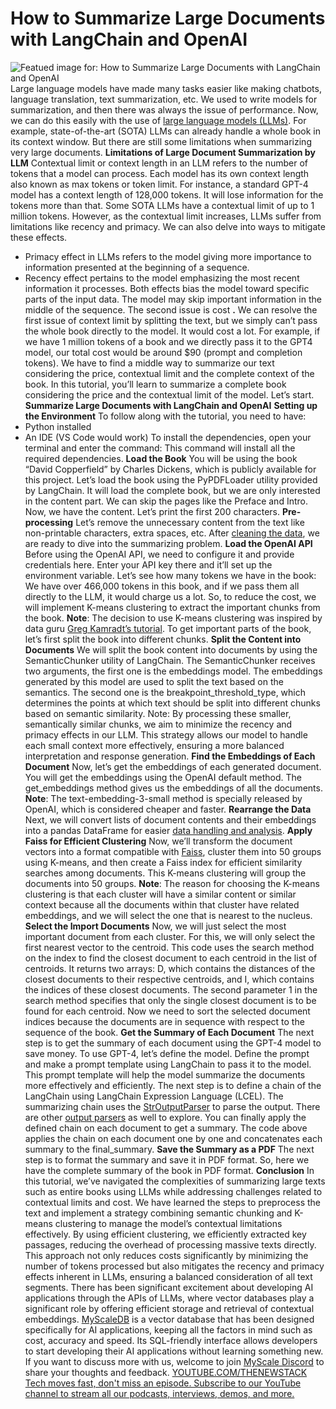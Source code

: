 # How to Summarize Large Documents with LangChain and OpenAI
![Featued image for: How to Summarize Large Documents with LangChain and OpenAI](https://cdn.thenewstack.io/media/2024/04/194e19a1-alley-1024x576.jpg)
Large language models have made many tasks easier like making chatbots, language translation, text summarization, etc. We used to write models for summarization, and then there was always the issue of performance. Now, we can do this easily with the use of
[large language models (LLMs)](https://roadmap.sh/guides/introduction-to-llms). For example, state-of-the-art (SOTA) LLMs can already handle a whole book in its context window. But there are still some limitations when summarizing very large documents.
**Limitations of Large Document Summarization by LLM**
Contextual limit or context length in an LLM refers to the number of tokens that a model can process. Each model has its own context length also known as max tokens or token limit. For instance, a standard GPT-4 model has a context length of 128,000 tokens. It will lose information for the tokens more than that. Some SOTA LLMs have a contextual limit of up to 1 million tokens. However, as the contextual limit increases, LLMs suffer from limitations like recency and primacy. We can also delve into ways to mitigate these effects.
- Primacy effect in LLMs refers to the model giving more importance to information presented at the beginning of a sequence.
- Recency effect pertains to the model emphasizing the most recent information it processes.
Both effects bias the model toward specific parts of the input data. The model may skip important information in the middle of the sequence.
The second issue is cost
**.** We can resolve the first issue of context limit by splitting the text, but we simply can’t pass the whole book directly to the model. It would cost a lot. For example, if we have 1 million tokens of a book and we directly pass it to the GPT4 model, our total cost would be around $90 (prompt and completion tokens). We have to find a middle way to summarize our text considering the price, contextual limit and the complete context of the book.
In this tutorial, you’ll learn to summarize a complete book considering the price and the contextual limit of the model. Let’s start.
**Summarize Large Documents with LangChain and OpenAI**
**Setting up the Environment**
To follow along with the tutorial, you need to have:
- Python installed
- An IDE (VS Code would work)
To install the dependencies, open your terminal and enter the command:
This command will install all the required dependencies.
**Load the Book**
You will be using the book “David Copperfield” by Charles Dickens, which is publicly available for this project. Let’s load the book using the
PyPDFLoader utility provided by LangChain.
It will load the complete book, but we are only interested in the content part. We can skip the pages like the Preface and Intro.
Now, we have the content. Let’s print the first 200 characters.
**Pre-processing**
Let’s remove the unnecessary content from the text like non-printable characters, extra spaces, etc.
After
[cleaning the data](https://thenewstack.io/clean-data-is-the-foundation-of-effective-machine-learning/), we are ready to dive into the summarizing problem.
**Load the OpenAI API**
Before using the OpenAI API, we need to configure it and provide credentials here.
Enter your API key there and it’ll set up the environment variable.
Let’s see how many tokens we have in the book:
We have over 466,000 tokens in this book, and if we pass them all directly to the LLM, it would charge us a lot. So, to reduce the cost, we will implement K-means clustering to extract the important chunks from the book.
**Note**: The decision to use K-means clustering was inspired by data guru [Greg Kamradt’s tutorial](https://www.youtube.com/watch?v=qaPMdcCqtWk&t=870s&ab_channel=GregKamradt%28DataIndy%29).
To get important parts of the book, let’s first split the book into different chunks.
**Split the Content into Documents**
We will split the book content into documents by using the
SemanticChunker utility of LangChain.
The
SemanticChunker receives two arguments, the first one is the embeddings model. The embeddings generated by this model are used to split the text based on the semantics. The second one is the
breakpoint_threshold_type, which determines the points at which text should be split into different chunks based on semantic similarity.
Note: By processing these smaller, semantically similar chunks, we aim to minimize the recency and primacy effects in our LLM. This strategy allows our model to handle each small context more effectively, ensuring a more balanced interpretation and response generation.
**Find the Embeddings of Each Document**
Now, let’s get the embeddings of each generated document. You will get the embeddings using the OpenAI default method.
The
get_embeddings method gives us the embeddings of all the documents.
**Note**: The
text-embedding-3-small method is specially released by OpenAI, which is considered cheaper and faster.
**Rearrange the Data**
Next, we will convert lists of document contents and their embeddings into a pandas DataFrame for easier
[data handling and analysis](https://thenewstack.io/apache-flink-for-real-time-data-analysis/).
**Apply Faiss for Efficient Clustering**
Now, we’ll transform the document vectors into a format compatible with
[Faiss](https://github.com/facebookresearch/faiss), cluster them into 50 groups using K-means, and then create a Faiss index for efficient similarity searches among documents.
This K-means clustering will group the documents into 50 groups.
**Note**: The reason for choosing the K-means clustering is that each cluster will have a similar content or similar context because all the documents within that cluster have related embeddings, and we will select the one that is nearest to the nucleus.
**Select the Import Documents**
Now, we will just select the most important document from each cluster. For this, we will only select the first nearest vector to the centroid.
This code uses the search method on the index to find the closest document to each centroid in the list of centroids. It returns two arrays:
D, which contains the distances of the closest documents to their respective centroids, and
I, which contains the indices of these closest documents. The second parameter
1 in the search method specifies that only the single closest document is to be found for each centroid.
Now we need to sort the selected document indices because the documents are in sequence with respect to the sequence of the book.
**Get the Summary of Each Document**
The next step is to get the summary of each document using the GPT-4 model to save money. To use GPT-4, let’s define the model.
Define the prompt and make a prompt template using LangChain to pass it to the model.
This prompt template will help the model summarize the documents more effectively and efficiently.
The next step is to define a chain of the LangChain using LangChain Expression Language (LCEL).
The summarizing chain uses the
[StrOutputParser](https://api.python.langchain.com/en/latest/output_parsers/langchain_core.output_parsers.string.StrOutputParser.html) to parse the output. There are other [output parsers](https://python.langchain.com/docs/modules/model_io/output_parsers/) as well to explore.
You can finally apply the defined chain on each document to get a summary.
The code above applies the chain on each document one by one and concatenates each summary to the
final_summary.
**Save the Summary as a PDF**
The next step is to format the summary and save it in PDF format.
So, here we have the complete summary of the book in PDF format.
**Conclusion**
In this tutorial, we’ve navigated the complexities of summarizing large texts such as entire books using LLMs while addressing challenges related to contextual limits and cost. We have learned the steps to preprocess the text and implement a strategy combining semantic chunking and K-means clustering to manage the model’s contextual limitations effectively.
By using efficient clustering, we efficiently extracted key passages, reducing the overhead of processing massive texts directly. This approach not only reduces costs significantly by minimizing the number of tokens processed but also mitigates the recency and primacy effects inherent in LLMs, ensuring a balanced consideration of all text segments.
There has been significant excitement about developing AI applications through the APIs of LLMs, where vector databases play a significant role by offering efficient storage and retrieval of contextual embeddings.
[MyScaleDB](https://myscale.com/) is a vector database that has been designed specifically for AI applications, keeping all the factors in mind such as cost, accuracy and speed. Its SQL-friendly interface allows developers to start developing their AI applications without learning something new.
If you want to discuss more with us, welcome to join
[MyScale Discord](https://discord.gg/D2qpkqc4Jq) to share your thoughts and feedback. [
YOUTUBE.COM/THENEWSTACK
Tech moves fast, don't miss an episode. Subscribe to our YouTube
channel to stream all our podcasts, interviews, demos, and more.
](https://youtube.com/thenewstack?sub_confirmation=1)